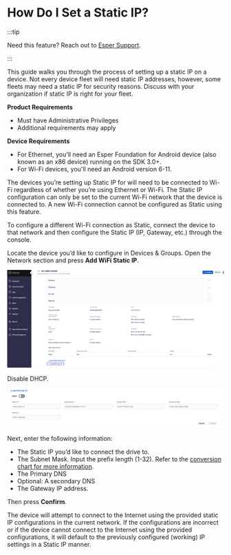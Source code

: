 # How Do I Set a Static IP?

:::tip  

Need this feature? Reach out to [Esper Support](mailto:support@esper.io).

:::

This guide walks you through the process of setting up a static IP on a device. Not every device fleet will need static IP addresses, however, some fleets may need a static IP for security reasons. Discuss with your organization if static IP is right for your fleet.

**Product Requirements**
- Must have Administrative Privileges
- Additional requirements may apply


**Device Requirements** 
- For Ethernet, you’ll need an Esper Foundation for Android device (also known as an x86 device) running on the SDK 3.0+. 
- For Wi-Fi devices, you'll need an Android version 6-11.


The devices you’re setting up Static IP for will need to be connected to Wi-Fi regardless of whether you’re using Ethernet or Wi-Fi. The Static IP configuration can only be set to the current Wi-Fi network that the device is connected to. A new Wi-Fi connection cannot be configured as Static using this feature.

To configure a different Wi-Fi connection as Static, connect the device to that network and then configure the Static IP (IP, Gateway, etc.) through the console.

Locate the device you’d like to configure in Devices & Groups. Open the Network section and press **Add WiFi Static IP**.

![The static IP link](./images/static-ip/static-ip-setup-link.png)

Disable DHCP. 

![The set up static IP form](./images/static-ip/Add-wi-fi-static-ip-form.png)

Next, enter the following information: 
- The Static IP you’d like to connect the drive to.
- The Subnet Mask. Input the prefix length (1-32). Refer to the [conversion chart for more information](https://kb.wisc.edu/ns/page.php?id=3493). 
- The Primary DNS 
- Optional: A secondary DNS
- The Gateway IP address. 

Then press **Confirm**. 

The device will attempt to connect to the Internet using the provided static IP configurations in the current network. If the configurations are incorrect or if the device cannot connect to the Internet using the provided configurations, it will default to the previously configured (working) IP settings in a Static IP manner.

